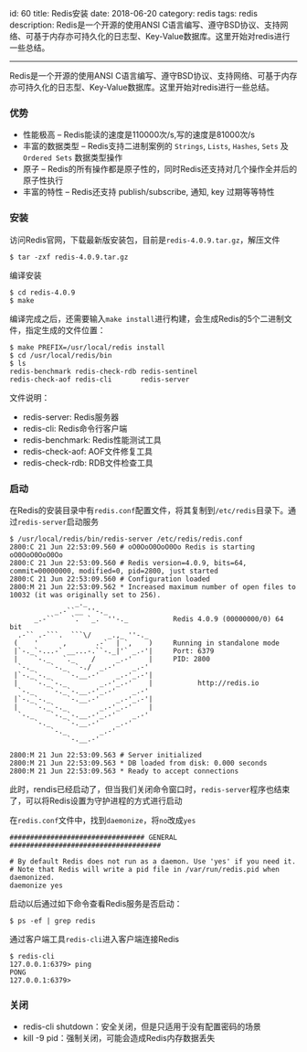 id: 60
title: Redis安装
date: 2018-06-20
category: redis
tags: redis
description: Redis是一个开源的使用ANSI C语言编写、遵守BSD协议、支持网络、可基于内存亦可持久化的日志型、Key-Value数据库。这里开始对redis进行一些总结。

------

Redis是一个开源的使用ANSI C语言编写、遵守BSD协议、支持网络、可基于内存亦可持久化的日志型、Key-Value数据库。这里开始对redis进行一些总结。

### 优势
* 性能极高 – Redis能读的速度是110000次/s,写的速度是81000次/s 
* 丰富的数据类型 – Redis支持二进制案例的 `Strings`, `Lists`, `Hashes`, `Sets` 及 `Ordered Sets` 数据类型操作
* 原子 – Redis的所有操作都是原子性的，同时Redis还支持对几个操作全并后的原子性执行
* 丰富的特性 – Redis还支持 publish/subscribe, 通知, key 过期等等特性

### 安装
访问Redis官网，下载最新版安装包，目前是`redis-4.0.9.tar.gz`，解压文件
```
$ tar -zxf redis-4.0.9.tar.gz
```

编译安装
```
$ cd redis-4.0.9
$ make 
```
编译完成之后，还需要输入`make install`进行构建，会生成Redis的5个二进制文件，指定生成的文件位置：
```
$ make PREFIX=/usr/local/redis install
$ cd /usr/local/redis/bin
$ ls
redis-benchmark redis-check-rdb redis-sentinel
redis-check-aof redis-cli       redis-server
```

文件说明：
* redis-server: Redis服务器
* redis-cli: Redis命令行客户端
* redis-benchmark: Redis性能测试工具
* redis-check-aof: AOF文件修复工具
* redis-check-rdb: RDB文件检查工具

### 启动
在Redis的安装目录中有`redis.conf`配置文件，将其复制到`/etc/redis`目录下。通过`redis-server`启动服务
```
$ /usr/local/redis/bin/redis-server /etc/redis/redis.conf
2800:C 21 Jun 22:53:09.560 # oO0OoO0OoO0Oo Redis is starting oO0OoO0OoO0Oo
2800:C 21 Jun 22:53:09.560 # Redis version=4.0.9, bits=64, commit=00000000, modified=0, pid=2800, just started
2800:C 21 Jun 22:53:09.560 # Configuration loaded
2800:M 21 Jun 22:53:09.562 * Increased maximum number of open files to 10032 (it was originally set to 256).
                _._                                                  
           _.-``__ ''-._                                             
      _.-``    `.  `_.  ''-._           Redis 4.0.9 (00000000/0) 64 bit
  .-`` .-```.  ```\/    _.,_ ''-._                                   
 (    '      ,       .-`  | `,    )     Running in standalone mode
 |`-._`-...-` __...-.``-._|'` _.-'|     Port: 6379
 |    `-._   `._    /     _.-'    |     PID: 2800
  `-._    `-._  `-./  _.-'    _.-'                                   
 |`-._`-._    `-.__.-'    _.-'_.-'|                                  
 |    `-._`-._        _.-'_.-'    |           http://redis.io        
  `-._    `-._`-.__.-'_.-'    _.-'                                   
 |`-._`-._    `-.__.-'    _.-'_.-'|                                  
 |    `-._`-._        _.-'_.-'    |                                  
  `-._    `-._`-.__.-'_.-'    _.-'                                   
      `-._    `-.__.-'    _.-'                                       
          `-._        _.-'                                           
              `-.__.-'                                               

2800:M 21 Jun 22:53:09.563 # Server initialized
2800:M 21 Jun 22:53:09.563 * DB loaded from disk: 0.000 seconds
2800:M 21 Jun 22:53:09.563 * Ready to accept connections
```
此时，rendis已经启动了，但当我们关闭命令窗口时，`redis-server`程序也结束了，可以将Redis设置为守护进程的方式进行启动

在`redis.conf`文件中，找到`daemonize`，将`no`改成`yes`
```
################################# GENERAL #####################################

# By default Redis does not run as a daemon. Use 'yes' if you need it.
# Note that Redis will write a pid file in /var/run/redis.pid when daemonized.
daemonize yes
```

启动以后通过如下命令查看Redis服务是否启动：
```
$ ps -ef | grep redis
```

通过客户端工具`redis-cli`进入客户端连接Redis
```
$ redis-cli 
127.0.0.1:6379> ping
PONG
127.0.0.1:6379> 
```

### 关闭
* redis-cli shutdown：安全关闭，但是只适用于没有配置密码的场景
* kill -9 pid：强制关闭，可能会造成Redis内存数据丢失
